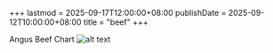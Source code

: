 +++
lastmod = 2025-09-17T12:00:00+08:00
publishDate = 2025-09-12T10:00:00+08:00
title = "beef"
+++

Angus Beef Chart
![alt text](images/Angus-Beef-Chart.png)

